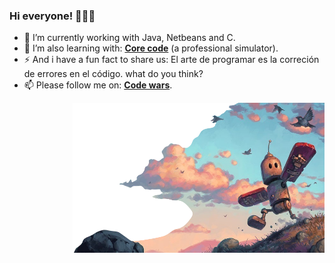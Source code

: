 ### Hi everyone! 👋👨‍💻

- 🔭 I’m currently working with Java, Netbeans and C.
- 🌱 I’m also learning with: [**Core code**](https://www.core-code.io/) (a professional simulator).
- ⚡ And i have a fun fact to share us: El arte de programar es la correción de errores en el código. what do you think?
- 📫 Please follow me on: [**Code wars**](https://www.codewars.com/users/AlbertoProgra). 

<p align="right">
  <img width=80% height=80% src="https://raw.githubusercontent.com/AlbertoProgra/AlbertoProgra/main/v4.png">
</p>
